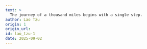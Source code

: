 ```yaml
---
text: >
  The journey of a thousand miles begins with a single step.
author: Lao Tzu
origin: 1
origin_url:
id: lao_tzu-1
date: 2025-09-02 
---
```

